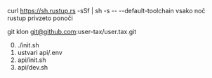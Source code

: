 curl https://sh.rustup.rs -sSf | sh -s -- --default-toolchain vsako noč<br>rustup privzeto ponoči

git klon git@github.com:user-tax/user.tax.git

0. ./init.sh
1. ustvari api/.env
2. api/init.sh
3. api/dev.sh